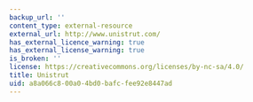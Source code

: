 ```yaml
---
backup_url: ''
content_type: external-resource
external_url: http://www.unistrut.com/
has_external_licence_warning: true
has_external_license_warning: true
is_broken: ''
license: https://creativecommons.org/licenses/by-nc-sa/4.0/
title: Unistrut
uid: a8a066c8-00a0-4bd0-bafc-fee92e8447ad
---
```


